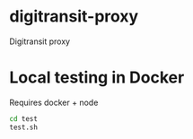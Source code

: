 # digitransit-proxy
Digitransit proxy

# Local testing in Docker
Requires docker + node

```bash
cd test
test.sh
